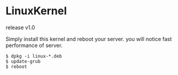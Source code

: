 # LinuxKernel
release v1.0

Simply install this kernel and reboot your server. you will notice fast performance of server.

```
$ dpkg -i linux-*.deb
$ update-grub
$ reboot
```
